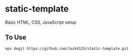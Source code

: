 # static-template

Basic HTML, CSS, JavaScript setup

## To Use

`npx degit https://github.com/Jack4125/static-template.git`
